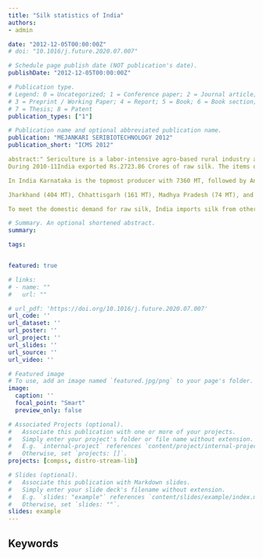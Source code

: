 ```yaml
---
title: "Silk statistics of India"
authors:
- admin

date: "2012-12-05T00:00:00Z"
# doi: "10.1016/j.future.2020.07.007"

# Schedule page publish date (NOT publication's date).
publishDate: "2012-12-05T00:00:00Z"

# Publication type.
# Legend: 0 = Uncategorized; 1 = Conference paper; 2 = Journal article;
# 3 = Preprint / Working Paper; 4 = Report; 5 = Book; 6 = Book section;
# 7 = Thesis; 8 = Patent
publication_types: ["1"]

# Publication name and optional abbreviated publication name.
publication: "MEJANKARI SERIBIOTECHNOLOGY 2012"
publication_short: "ICMS 2012"

abstract:" Sericulture is a labor-intensive agro-based rural industry and covers silkworm food plants, silkworm rearing, silk reeling, spinning, yarn twisting, dyeing, weaving, printing, finishing, and related processes. In the year 2010-11, the sericulture sector's employment increased to 72.5 lakh persons in India (viz. 52.20 lakh farmers, 3.70 lakh reelers, and 16.60 lakh weavers) from 68.17 lakh persons during 2009-10. Approximately  89% of the silk produced in India is mulberry silk. The total area under mulberry plantation was 1.70 lakh hectares during 2010-11. Production of raw mulberry silk was 16360 MT, including Bivoltine (1400 MT). Moreover, Crossbreed (14960 MT). Other Vanya raw silk production was 4050 MT, which includes Tasar (1166 MT), Eri (2760 MT), and Muga (124 MT).Thus raw silk production during 2010-11 was 20410MT.
During 2010-11India exported Rs.2723.86 Crores of raw silk. The items of silk exported include natural silk yam fabrics, made-ups (1578.40 Crores), readymade garments (1095.1 Crores), silk carpets (15.84 Crores), and silk waste (34.52 Crores). India exports raw silk mainly to Hong Kong (INR 6188 million), the USA (INR 3703.5 million), UK (INR 2528.4 million), UAE (INR 2391.1 million), and Germany (INR 1388.4 million).

In India Karnataka is the topmost producer with 7360 MT, followed by Andhra Pradesh (5119 MT), West Bengal (1865 MT), Tamil Nadu (1233 MT), and Jammu & Kashmir (110 MT) during 2009-10.

Jharkhand (404 MT), Chhattisgarh (161 MT), Madhya Pradesh (74 MT), and Orissa (71 MT) are the leading tropical Tasar silk producing states. Assam (1410 MT), Meghalaya (450 MT), Manipur (280 MT), and Nagaland (250 MT) are the primary Eri silk producing states.  Assam (93 MT) and Meghalaya (10 MT) are the large producers of eri silk compare to other north-east states of India (2009-10 data).

To meet the domestic demand for raw silk, India imports silk from other countries. The total volume of imports during 2010-11 was 5870 tonnes valued at INR 9384.4 million. Apart from raw silk, India also imports natural silk yarn and silk fabrics. India imported natural silk yarn worth INR 1473.7 million and INR 6201.6 million of fabrics during 2010-11. In 2010-11 India imported raw silk from China 5591 tones (valued INR 9078.6 million), Uzbekistan 126 tones (valued INR 96.5 million), Vietnam 31 tones (valued INR 29.4 million), Malaysia 25 tones (valued INR 30.9 million), Thailand 19 tones (valued INR 29.3 million) and other countries 78 tones (valued INR 119.7 million)."

# Summary. An optional shortened abstract.
summary: 

tags:


featured: true

# links:
# - name: ""
#   url: ""

# url_pdf: 'https://doi.org/10.1016/j.future.2020.07.007'
url_code: ''
url_dataset: ''
url_poster: ''
url_project: ''
url_slides: ''
url_source: ''
url_video: ''

# Featured image
# To use, add an image named `featured.jpg/png` to your page's folder. 
image:
  caption: ''
  focal_point: "Smart"
  preview_only: false

# Associated Projects (optional).
#   Associate this publication with one or more of your projects.
#   Simply enter your project's folder or file name without extension.
#   E.g. `internal-project` references `content/project/internal-project/index.md`.
#   Otherwise, set `projects: []`.
projects: [compss, distro-stream-lib]

# Slides (optional).
#   Associate this publication with Markdown slides.
#   Simply enter your slide deck's filename without extension.
#   E.g. `slides: "example"` references `content/slides/example/index.md`.
#   Otherwise, set `slides: ""`.
slides: example
---
```


<h2>Keywords</h2>
